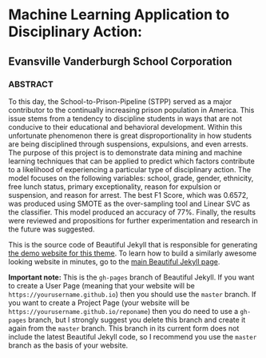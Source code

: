 # Machine Learning Application to Disciplinary Action:
## Evansville Vanderburgh School Corporation

### ABSTRACT
To this day, the School-to-Prison-Pipeline (STPP) served as a major contributor to the continually increasing prison population in America. This issue stems from a tendency to discipline students in ways that are not conducive to their educational and behavioral development. Within this unfortunate phenomenon there is great disproportionality in how students are being disciplined through suspensions, expulsions, and even arrests. The purpose of this project is to demonstrate data mining and machine learning techniques that can be applied to predict which factors contribute to a likelihood of experiencing a particular type of disciplinary action. The model focuses on the following variables: school, grade, gender, ethnicity, free lunch status, primary exceptionality, reason for expulsion or suspension, and reason for arrest. The best F1 Score, which was 0.6572, was produced using SMOTE as the over-sampling tool and Linear SVC as the classifier. This model produced an accuracy of 77%. Finally, the results were reviewed and propositions for further experimentation and research in the future was suggested.

This is the source code of Beautiful Jekyll that is responsible for generating [the demo website for this theme](http://deanattali.com/beautiful-jekyll).  To learn how to build a similarly awesome looking website in minutes, go to the [main Beautiful Jekyll page](https://github.com/daattali/beautiful-jekyll#readme).

**Important note:** This is the `gh-pages` branch of Beautiful Jekyll. If you want to create a User Page (meaning that your website will be `https://yourusername.github.io`) then you should use the `master` branch. If you want to create a Project Page (your website will be `https://yourusername.github.io/reponame`) then you do need to use a `gh-pages` branch, but I strongly suggest you delete this branch and create it again from the `master` branch. This branch in its current form does not include the latest Beautiful Jekyll code, so I recommend you use the `master` branch as the basis of your website.

